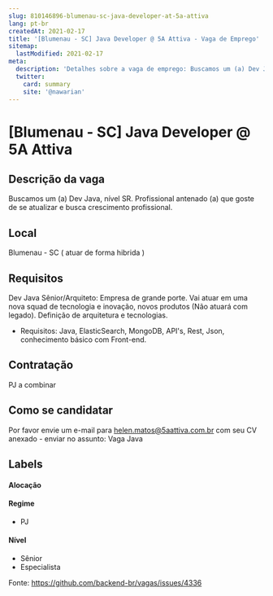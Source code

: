 ```yaml
---
slug: 810146896-blumenau-sc-java-developer-at-5a-attiva
lang: pt-br
createdAt: 2021-02-17
title: '[Blumenau - SC] Java Developer @ 5A Attiva - Vaga de Emprego'
sitemap:
  lastModified: 2021-02-17
meta:
  description: 'Detalhes sobre a vaga de emprego: Buscamos um (a) Dev Java, nível SR. Profissional antenado (a) que goste de se atualizar e busca crescimento profissional.'
  twitter:
    card: summary
    site: '@nawarian'
---
```


# [Blumenau - SC] Java Developer @ 5A Attiva

## Descrição da vaga

Buscamos um (a) Dev Java, nível SR. Profissional antenado (a) que goste de se atualizar e busca crescimento profissional. 

## Local

Blumenau - SC ( atuar de forma hibrida ) 

## Requisitos



Dev Java Sênior/Arquiteto: Empresa de grande porte. Vai atuar em uma nova squad de tecnologia e inovação, novos produtos (Não atuará com legado). Definição de arquitetura e tecnologias.
- Requisitos: Java, ElasticSearch, MongoDB, API's, Rest, Json, conhecimento básico com Front-end.

## Contratação

PJ a combinar

## Como se candidatar

Por favor envie um e-mail para helen.matos@5aattiva.com.br com seu CV anexado - enviar no assunto: Vaga Java

## Labels

#### Alocação

#### Regime
- PJ

#### Nível
- Sênior
- Especialista




Fonte: https://github.com/backend-br/vagas/issues/4336